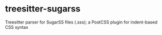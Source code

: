 # treesitter-sugarss
Treesitter parser for SugarSS files (.sss); a PostCSS plugin for indent-based CSS syntax
